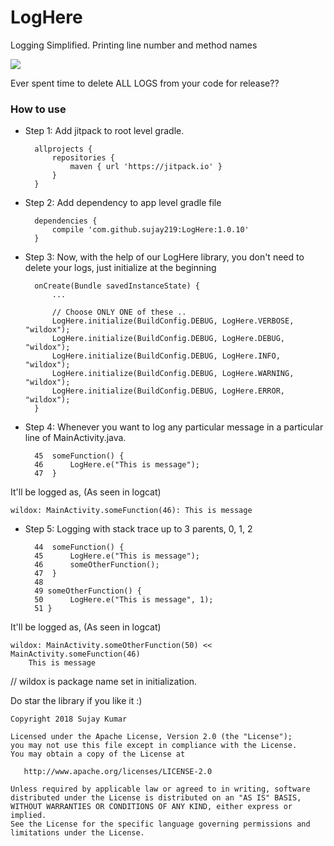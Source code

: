 # LogHere

Logging Simplified. Printing line number and method names

[![](https://jitpack.io/v/sujay219/Logger.svg)](https://jitpack.io/#sujay219/Logger)

Ever spent time to delete ALL LOGS from your code for release??

### How to use

- Step 1: Add jitpack to root level gradle.

        allprojects {
            repositories {
                maven { url 'https://jitpack.io' }
            }
        }
    
- Step 2: Add dependency to app level gradle file

        dependencies {
            compile 'com.github.sujay219:LogHere:1.0.10'
        }
    
- Step 3: Now, with the help of our LogHere library, you don't need to delete your logs, just initialize at the beginning

        onCreate(Bundle savedInstanceState) {
            ...
            
            // Choose ONLY ONE of these ..
            LogHere.initialize(BuildConfig.DEBUG, LogHere.VERBOSE, "wildox");
            LogHere.initialize(BuildConfig.DEBUG, LogHere.DEBUG, "wildox");
            LogHere.initialize(BuildConfig.DEBUG, LogHere.INFO, "wildox");
            LogHere.initialize(BuildConfig.DEBUG, LogHere.WARNING, "wildox");
            LogHere.initialize(BuildConfig.DEBUG, LogHere.ERROR, "wildox");
        }
    
- Step 4: Whenever you want to log any particular message in a particular line of MainActivity.java.
        
        45  someFunction() {
        46      LogHere.e("This is message");
        47  }


It'll be logged as, (As seen in logcat)

    wildox: MainActivity.someFunction(46): This is message
    
- Step 5: Logging with stack trace up to 3 parents, 0, 1, 2
        
        44  someFunction() {
        45      LogHere.e("This is message");
        46      someOtherFunction();
        47  }
        48
        49 someOtherFunction() {
        50      LogHere.e("This is message", 1);
        51 }

It'll be logged as, (As seen in logcat)

    wildox: MainActivity.someOtherFunction(50) << MainActivity.someFunction(46)
        This is message
    
// wildox is package name set in initialization.

Do star the library if you like it :)

    Copyright 2018 Sujay Kumar

    Licensed under the Apache License, Version 2.0 (the "License");
    you may not use this file except in compliance with the License.
    You may obtain a copy of the License at

       http://www.apache.org/licenses/LICENSE-2.0

    Unless required by applicable law or agreed to in writing, software
    distributed under the License is distributed on an "AS IS" BASIS,
    WITHOUT WARRANTIES OR CONDITIONS OF ANY KIND, either express or implied.
    See the License for the specific language governing permissions and
    limitations under the License.
